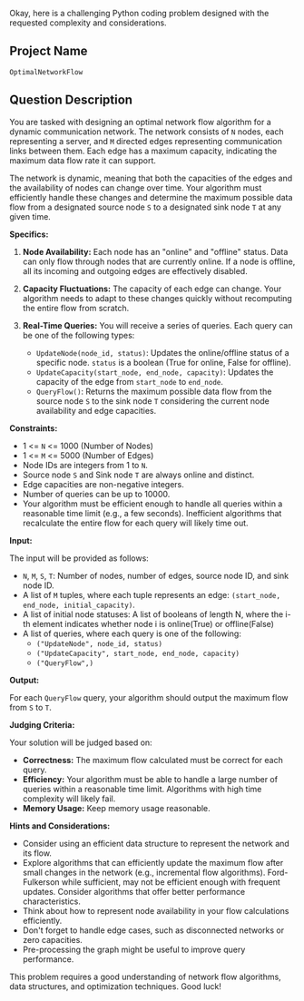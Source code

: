 Okay, here is a challenging Python coding problem designed with the requested complexity and considerations.

## Project Name

`OptimalNetworkFlow`

## Question Description

You are tasked with designing an optimal network flow algorithm for a dynamic communication network. The network consists of `N` nodes, each representing a server, and `M` directed edges representing communication links between them. Each edge has a maximum capacity, indicating the maximum data flow rate it can support.

The network is dynamic, meaning that both the capacities of the edges and the availability of nodes can change over time. Your algorithm must efficiently handle these changes and determine the maximum possible data flow from a designated source node `S` to a designated sink node `T` at any given time.

**Specifics:**

1.  **Node Availability:** Each node has an "online" and "offline" status. Data can only flow through nodes that are currently online. If a node is offline, all its incoming and outgoing edges are effectively disabled.

2.  **Capacity Fluctuations:** The capacity of each edge can change. Your algorithm needs to adapt to these changes quickly without recomputing the entire flow from scratch.

3.  **Real-Time Queries:** You will receive a series of queries. Each query can be one of the following types:

    *   `UpdateNode(node_id, status)`: Updates the online/offline status of a specific node. `status` is a boolean (True for online, False for offline).
    *   `UpdateCapacity(start_node, end_node, capacity)`: Updates the capacity of the edge from `start_node` to `end_node`.
    *   `QueryFlow()`: Returns the maximum possible data flow from the source node `S` to the sink node `T` considering the current node availability and edge capacities.

**Constraints:**

*   1 <= `N` <= 1000 (Number of Nodes)
*   1 <= `M` <= 5000 (Number of Edges)
*   Node IDs are integers from 1 to `N`.
*   Source node `S` and Sink node `T` are always online and distinct.
*   Edge capacities are non-negative integers.
*   Number of queries can be up to 10000.
*   Your algorithm must be efficient enough to handle all queries within a reasonable time limit (e.g., a few seconds).  Inefficient algorithms that recalculate the entire flow for each query will likely time out.

**Input:**

The input will be provided as follows:

*   `N`, `M`, `S`, `T`: Number of nodes, number of edges, source node ID, and sink node ID.
*   A list of `M` tuples, where each tuple represents an edge: `(start_node, end_node, initial_capacity)`.
*   A list of initial node statuses: A list of booleans of length N, where the i-th element indicates whether node i is online(True) or offline(False)
*   A list of queries, where each query is one of the following:
    *   `("UpdateNode", node_id, status)`
    *   `("UpdateCapacity", start_node, end_node, capacity)`
    *   `("QueryFlow",)`

**Output:**

For each `QueryFlow` query, your algorithm should output the maximum flow from `S` to `T`.

**Judging Criteria:**

Your solution will be judged based on:

*   **Correctness:** The maximum flow calculated must be correct for each query.
*   **Efficiency:** Your algorithm must be able to handle a large number of queries within a reasonable time limit. Algorithms with high time complexity will likely fail.
*   **Memory Usage:**  Keep memory usage reasonable.

**Hints and Considerations:**

*   Consider using an efficient data structure to represent the network and its flow.
*   Explore algorithms that can efficiently update the maximum flow after small changes in the network (e.g., incremental flow algorithms).  Ford-Fulkerson while sufficient, may not be efficient enough with frequent updates.  Consider algorithms that offer better performance characteristics.
*   Think about how to represent node availability in your flow calculations efficiently.
*   Don't forget to handle edge cases, such as disconnected networks or zero capacities.
*   Pre-processing the graph might be useful to improve query performance.

This problem requires a good understanding of network flow algorithms, data structures, and optimization techniques. Good luck!
